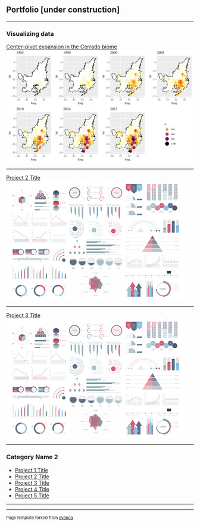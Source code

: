 ## Portfolio [under construction]

---

### Visualizing data 

[Center-pivot expansion in the Cerrado biome](http://revistas.fca.unesp.br/index.php/irriga/article/view/3889/2528)
<a href="http://revistas.fca.unesp.br/index.php/irriga/article/view/3889/2528" target="blank">
<img src="images/Cerrado_CenterPivot.png?raw=true"/>
</a>

---
[Project 2 Title](/pdf/sample_presentation.pdf)
<img src="images/dummy_thumbnail.jpg?raw=true"/>

---
[Project 3 Title](http://example.com/)
<img src="images/dummy_thumbnail.jpg?raw=true"/>

---

### Category Name 2

- [Project 1 Title](http://example.com/)
- [Project 2 Title](http://example.com/)
- [Project 3 Title](http://example.com/)
- [Project 4 Title](http://example.com/)
- [Project 5 Title](http://example.com/)

---




---
<p style="font-size:11px">Page template forked from <a href="https://github.com/evanca/quick-portfolio">evanca</a></p>
<!-- Remove above link if you don't want to attibute -->
